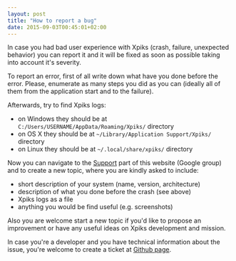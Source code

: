 ```yaml
---
layout: post
title: "How to report a bug"
date: 2015-09-03T00:45:01+02:00
---
```


In case you had bad user experience with Xpiks (crash, failure, unexpected behavior) you can report it and it will be fixed as soon as possible taking into account it's severity.

To report an error, first of all write down what have you done before the error. Please, enumerate as many steps you did as you can (ideally all of them from the application start and to the failure).

Afterwards, try to find Xpiks logs:

- on Windows they should be at `C:/Users/USERNAME/AppData/Roaming/Xpiks/` directory
- on OS X they should be at `~/Library/Application Support/Xpiks/` directory
- on Linux they should be at `~/.local/share/xpiks/` directory

Now you can navigate to the <a href="{{ site.url }}/support">Support</a> part of this website (Google group) and to create a new topic, where you are kindly asked to include:

- short description of your system (name, version, architecture)
- description of what you done before the crash (see above)
- Xpiks logs as a file
- anything you would be find useful (e.g. screenshots)

Also you are welcome start a new topic if you'd like to propose an improvement or have any useful ideas on Xpiks development and mission.

In case you're a developer and you have technical information about the issue, you're welcome to create a ticket at <a href="https://github.com/Ribtoks/xpiks/issues">Github page</a>.